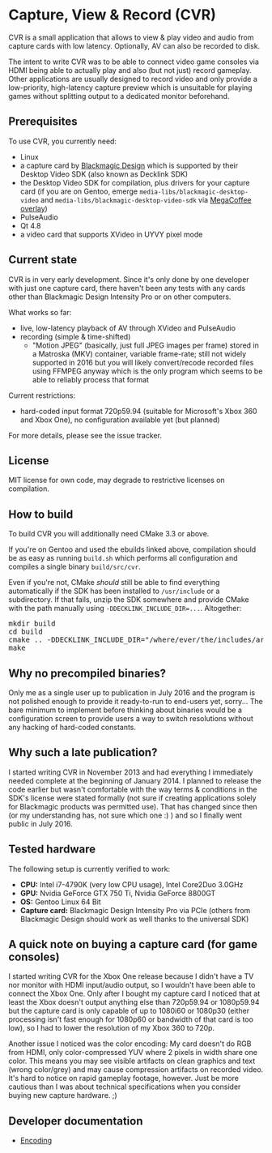 # Capture, View & Record (CVR)

CVR is a small application that allows to view & play video and audio from capture cards with low latency. Optionally, AV can also be recorded to disk.

The intent to write CVR was to be able to connect video game consoles via HDMI being able to actually play and also (but not just) record gameplay. Other applications are usually designed to record video and only provide a low-priority, high-latency capture preview which is unsuitable for playing games without splitting output to a dedicated monitor beforehand.

## Prerequisites

To use CVR, you currently need:

* Linux
* a capture card by [Blackmagic Design](http://www.blackmagicdesign.com/) which is supported by their Desktop Video SDK (also known as Decklink SDK)
* the Desktop Video SDK for compilation, plus drivers for your capture card (if you are on Gentoo, emerge `media-libs/blackmagic-desktop-video` and `media-libs/blackmagic-desktop-video-sdk` via [MegaCoffee overlay](http://gentoo-overlay.megacoffee.net/))
* PulseAudio
* Qt 4.8
* a video card that supports XVideo in UYVY pixel mode

## Current state

CVR is in very early development. Since it's only done by one developer with just one capture card, there haven't been any tests with any cards other than Blackmagic Design Intensity Pro or on other computers.

What works so far:
* live, low-latency playback of AV through XVideo and PulseAudio
* recording (simple & time-shifted)
  * "Motion JPEG" (basically, just full JPEG images per frame) stored in a Matroska (MKV) container, variable frame-rate; still not widely supported in 2016 but you will likely convert/recode recorded files using FFMPEG anyway which is the only program which seems to be able to reliably process that format

Current restrictions:
* hard-coded input format 720p59.94 (suitable for Microsoft's Xbox 360 and Xbox One), no configuration available yet (but planned)

For more details, please see the issue tracker.

## License

MIT license for own code, may degrade to restrictive licenses on compilation.

## How to build

To build CVR you will additionally need CMake 3.3 or above.

If you're on Gentoo and used the ebuilds linked above, compilation should be as easy as running `build.sh` which performs all configuration and compiles a single binary `build/src/cvr`.

Even if you're not, CMake *should* still be able to find everything automatically if the SDK has been installed to `/usr/include` or a subdirectory. If that fails, unzip the SDK somewhere and provide CMake with the path manually using `-DDECKLINK_INCLUDE_DIR=...`. Altogether:

<pre>
mkdir build
cd build
cmake .. -DDECKLINK_INCLUDE_DIR="/where/ever/the/includes/are"
make
</pre>

## Why no precompiled binaries?

Only me as a single user up to publication in July 2016 and the program is not polished enough to provide it ready-to-run to end-users yet, sorry... The bare minimum to implement before thinking about binaries would be a configuration screen to provide users a way to switch resolutions without any hacking of hard-coded constants.

## Why such a late publication?

I started writing CVR in November 2013 and had everything I immediately needed complete at the beginning of January 2014. I planned to release the code earlier but wasn't comfortable with the way terms & conditions in the SDK's license were stated formally (not sure if creating applications solely for Blackmagic products was permitted use). That has changed since then (or my understanding has, not sure which one :) ) and so I finally went public in July 2016.

## Tested hardware

The following setup is currently verified to work:

* **CPU:** Intel i7-4790K (very low CPU usage), Intel Core2Duo 3.0GHz
* **GPU:** Nvidia GeForce GTX 750 Ti, Nvidia GeForce 8800GT
* **OS:** Gentoo Linux 64 Bit
* **Capture card:** Blackmagic Design Intensity Pro via PCIe (others from Blackmagic Design should work as well thanks to the universal SDK)

## A quick note on buying a capture card (for game consoles)

I started writing CVR for the Xbox One release because I didn't have a TV nor monitor with HDMI input/audio output, so I wouldn't have been able to connect the Xbox One. Only after I bought my capture card I noticed that at least the Xbox doesn't output anything else than 720p59.94 or 1080p59.94 but the capture card is only capable of up to 1080i60 or 1080p30 (either processing isn't fast enough for 1080p60 or bandwidth of that card is too low), so I had to lower the resolution of my Xbox 360 to 720p.

Another issue I noticed was the color encoding: My card doesn't do RGB from HDMI, only color-compressed YUV where 2 pixels in width share one color. This means you may see visible artifacts on clean graphics and text (wrong color/grey) and may cause compression artifacts on recorded video. It's hard to notice on rapid gameplay footage, however. Just be more cautious than I was about technical specifications when you consider buying new capture hardware. ;)

## Developer documentation

* [Encoding](docs/encoding.md)

